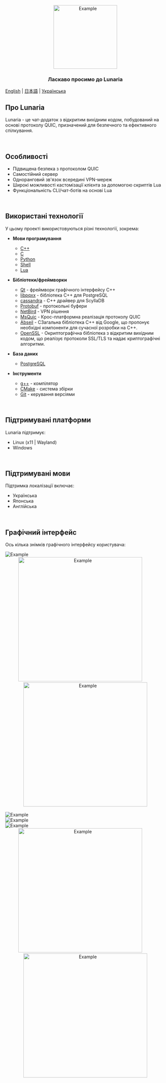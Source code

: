 <p align="center">
  <img src="./github-pages/images/tenor-nibutani.gif" alt="Example" width="200" height="200">
</p>

<h3 align="center">Ласкаво просимо до Lunaria</h3>

[English](README.md) | [日本語](README_ja.md) | [Українська](README_ua.md)

## Про Lunaria

Lunaria - це чат-додаток з відкритим вихідним кодом, побудований на основі протоколу QUIC, призначений для безпечного та ефективного спілкування.

<br/>

## Особливості
- Підвищена безпека з протоколом QUIC
- Самостійний сервер
- Одноранговий зв'язок всередині VPN-мереж
- Широкі можливості кастомізації клієнта за допомогою скриптів Lua
- Функціональність CLI/чат-ботів на основі Lua

<br/>

## Використані технології
У цьому проекті використовуються різні технології, зокрема:

- **Мови програмування**
  - [C++](https://en.cppreference.com/w/cpp)
  - [C](https://en.cppreference.com/w/c)
  - [Python](https://www.python.org/)
  - [Shell](https://www.gnu.org/software/bash/)
  - [Lua](https://www.lua.org/)

- **Бібліотеки/фреймворки**
  - [Qt](https://www.qt.io/) - фреймворк графічного інтерфейсу C++
  - [libpqxx](https://libpqxx.readthedocs.io/) - бібліотека C++ для PostgreSQL
  - [cassandra](https://opensource.docs.scylladb.com/stable/using-scylla/drivers/cql-drivers/scylla-cpp-driver.html) - C++ драйвер для ScyllaDB
  - [Protobuf](https://developers.google.com/protocol-buffers) - протокольні буфери
  - [NetBird](https://netbird.io/) -  VPN рішення
  - [MsQuic](https://github.com/microsoft/msquic) - Крос-платформна реалізація протоколу QUIC
  - [Abseil](https://abseil.io/docs/cpp/quickstart-cmake.html) - CЗагальна бібліотека C++ від Google, що пропонує необхідні компоненти для сучасної розробки на C++.
  - [OpenSSL](https://www.openssl.org/) - Oкриптографічна бібліотека з відкритим вихідним кодом, що реалізує протоколи SSL/TLS та надає криптографічні алгоритми.

- **База даних**
  - [PostgreSQL](https://www.postgresql.org/)

- **Інструменти**
  - [g++](https://gcc.gnu.org/) - компілятор
  - [CMake](https://cmake.org/) - система збірки
  - [Git](https://git-scm.com/) - керування версіями

<br/>

## Підтримувані платформи
Lunaria підтримує:
- Linux (x11 | Wayland)
- Windows

<br/>

## Підтримувані мови
Підтримка локалізації включає:
- Українська
- Японська
- Англійська

<br/> 

## Графічний інтерфейс

Ось кілька знімків графічного інтерфейсу користувача:

<img src="./GUI/Server.png" alt="Example">
<br/>
<div align="center">
    <img width=390 src="./GUI/Sign in(1).png" alt="Example">
    &nbsp; &nbsp; &nbsp; &nbsp;
    <img width=390 src="./GUI/Sign up(1).png" alt="Example">
</div>
<br/>
<img src="./GUI/Group 56.png" alt="Example">
<br/>
<img src="./GUI/Group 58.png" alt="Example">
<br/>
<img src="./GUI/Group 57.png" alt="Example">
<br/>
<div align="center">
    <img width=390 src="./GUI/Sign in.png" alt="Example">
    &nbsp; &nbsp; &nbsp; &nbsp;
    <img width=390 src="./GUI/Sign up.png" alt="Example">
</div>
<br/>
